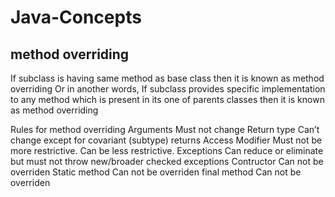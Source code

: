 # Java-Concepts

## method overriding
If subclass is having same method as base class then it is known as method overriding Or in another words, If subclass provides specific implementation to any method which is present in its one of parents classes then it is known as method overriding

Rules for method overriding
Arguments	Must not change
Return type	Can’t change except for covariant (subtype) returns
Access Modifier	Must not be more restrictive. Can be less restrictive.
Exceptions	Can reduce or eliminate but must not throw new/broader checked exceptions
Contructor	Can not be overriden
Static method	Can not be overriden
final method	Can not be overriden
 
